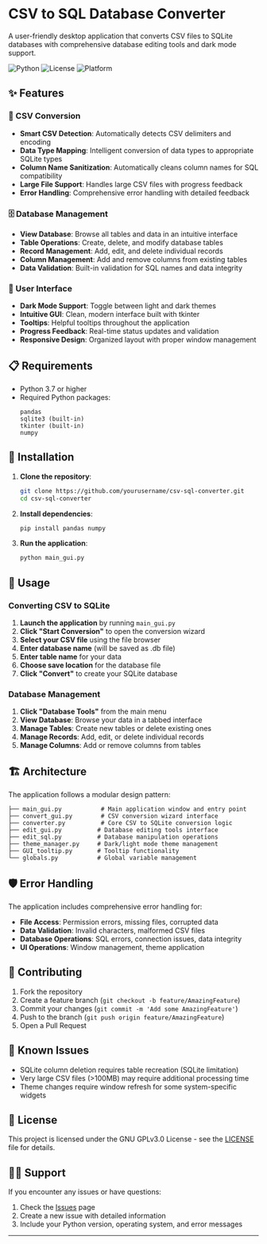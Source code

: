 # CSV to SQL Database Converter

A user-friendly desktop application that converts CSV files to SQLite databases with comprehensive database editing tools and dark mode support.

![Python](https://img.shields.io/badge/python-v3.7+-blue.svg)
![License](https://img.shields.io/badge/license-MIT-green.svg)
![Platform](https://img.shields.io/badge/platform-Windows%20%7C%20macOS%20%7C%20Linux-lightgrey.svg)

## ✨ Features

### 🔄 CSV Conversion
- **Smart CSV Detection**: Automatically detects CSV delimiters and encoding
- **Data Type Mapping**: Intelligent conversion of data types to appropriate SQLite types
- **Column Name Sanitization**: Automatically cleans column names for SQL compatibility
- **Large File Support**: Handles large CSV files with progress feedback
- **Error Handling**: Comprehensive error handling with detailed feedback

### 🗄️ Database Management
- **View Database**: Browse all tables and data in an intuitive interface
- **Table Operations**: Create, delete, and modify database tables
- **Record Management**: Add, edit, and delete individual records
- **Column Management**: Add and remove columns from existing tables
- **Data Validation**: Built-in validation for SQL names and data integrity

### 🎨 User Interface
- **Dark Mode Support**: Toggle between light and dark themes
- **Intuitive GUI**: Clean, modern interface built with tkinter
- **Tooltips**: Helpful tooltips throughout the application
- **Progress Feedback**: Real-time status updates and validation
- **Responsive Design**: Organized layout with proper window management

## 📋 Requirements

- Python 3.7 or higher
- Required Python packages:
  ```
  pandas
  sqlite3 (built-in)
  tkinter (built-in)
  numpy
  ```

## 🚀 Installation

1. **Clone the repository**:
   ```bash
   git clone https://github.com/yourusername/csv-sql-converter.git
   cd csv-sql-converter
   ```

2. **Install dependencies**:
   ```bash
   pip install pandas numpy
   ```

3. **Run the application**:
   ```bash
   python main_gui.py
   ```

## 📖 Usage

### Converting CSV to SQLite

1. **Launch the application** by running `main_gui.py`
2. **Click "Start Conversion"** to open the conversion wizard
3. **Select your CSV file** using the file browser
4. **Enter database name** (will be saved as .db file)
5. **Enter table name** for your data
6. **Choose save location** for the database file
7. **Click "Convert"** to create your SQLite database

### Database Management

1. **Click "Database Tools"** from the main menu
2. **View Database**: Browse your data in a tabbed interface
3. **Manage Tables**: Create new tables or delete existing ones
4. **Manage Records**: Add, edit, or delete individual records
5. **Manage Columns**: Add or remove columns from tables

## 🏗️ Architecture

The application follows a modular design pattern:

```
├── main_gui.py           # Main application window and entry point
├── convert_gui.py        # CSV conversion wizard interface
├── converter.py          # Core CSV to SQLite conversion logic
├── edit_gui.py          # Database editing tools interface
├── edit_sql.py          # Database manipulation operations
├── theme_manager.py     # Dark/light mode theme management
├── GUI_tooltip.py       # Tooltip functionality
└── globals.py           # Global variable management
```

## 🛡️ Error Handling

The application includes comprehensive error handling for:

- **File Access**: Permission errors, missing files, corrupted data
- **Data Validation**: Invalid characters, malformed CSV files
- **Database Operations**: SQL errors, connection issues, data integrity
- **UI Operations**: Window management, theme application

## 🤝 Contributing

1. Fork the repository
2. Create a feature branch (`git checkout -b feature/AmazingFeature`)
3. Commit your changes (`git commit -m 'Add some AmazingFeature'`)
4. Push to the branch (`git push origin feature/AmazingFeature`)
5. Open a Pull Request

## 🐛 Known Issues

- SQLite column deletion requires table recreation (SQLite limitation)
- Very large CSV files (>100MB) may require additional processing time
- Theme changes require window refresh for some system-specific widgets

## 📄 License

This project is licensed under the GNU GPLv3.0 License - see the [LICENSE](LICENSE) file for details.

## 🙋‍♀️ Support

If you encounter any issues or have questions:

1. Check the [Issues](https://github.com/yourusername/csv-sql-converter/issues) page
2. Create a new issue with detailed information
3. Include your Python version, operating system, and error messages

---
